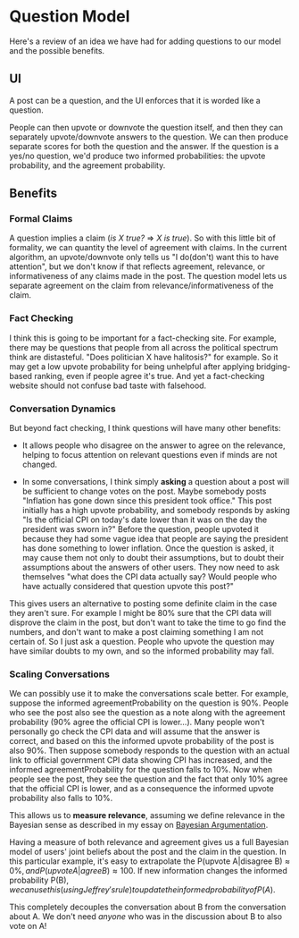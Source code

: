 # Question Model

Here's a review of an idea we have had for adding questions to our model and the possible benefits.

## UI

A post can be a question, and the UI enforces that it is worded like a question. 

People can then upvote or downvote the question itself, and then they can separately upvote/downvote answers to the question. We can then produce separate scores for both the question and the answer. If the question is a yes/no question, we'd produce two informed probabilities: the upvote probability, and the agreement probability.

## Benefits

### Formal Claims

A question implies a claim (*is X true?* => *X is true*). So with this little bit of formality, we can quantity the level of agreement with claims. In the current algorithm, an upvote/downvote only tells us "I do(don't) want this to have attention", but we don't know if that reflects agreement, relevance, or informativeness of any claims made in the post. The question model lets us separate agreement on the claim from relevance/informativeness of the claim.

### Fact Checking

I think this is going to be important for a fact-checking site. For example, there may be questions that people from all across the political spectrum think are distasteful. "Does politician X have halitosis?" for example. So it may get a low upvote probability for being unhelpful after applying bridging-based ranking, even if people agree it's true. And yet a fact-checking website should not confuse bad taste with falsehood.

### Conversation Dynamics

But beyond fact checking, I think questions will have many other benefits:

- It allows people who disagree on the answer to agree on the relevance, helping to focus attention on relevant questions even if minds are not changed.

- In some conversations, I think simply **asking** a question about a post will be sufficient to change votes on the post. Maybe somebody posts "Inflation has gone down since this president took office." This post initially has a high upvote probability, and somebody responds by asking "Is the official CPI on today's date lower than it was on the day the president was sworn in?" Before the question, people upvoted it because they had some vague idea that people are saying the president has done something to lower inflation. Once the question is asked, it may cause them not only to doubt their assumptions, but to doubt their assumptions about the answers of other users. They now need to ask themselves "what does the CPI data actually say? Would people who have actually considered that question upvote this post?"

This gives users an alternative to posting some definite claim in the case they aren't sure. For example I might be 80% sure that the CPI data will disprove the claim in the post, but don't want to take the time to go find the numbers, and don't want to make a post claiming something I am not certain of. So I just ask a question. People who upvote the question may have similar doubts to my own, and so the informed probability may fall.

### Scaling Conversations

We can possibly use it to make the conversations scale better. For example, suppose the informed agreementProbability on the question is 90%. People who see the post also see the question as a note along with the agreement probability (90% agree the official CPI is lower...). Many people won't personally go check the CPI data and will assume that the answer is correct, and based on this the informed upvote probability of the post is also 90%. Then suppose somebody responds to the question with an actual link to official government CPI data showing CPI has increased, and the informed agreementProbability for the question falls to 10%. Now when people see the post, they see the question and the fact that only 10% agree that the official CPI is lower, and as a consequence the informed upvote probability also falls to 10%.

This allows us to **measure relevance**, assuming we define relevance in the Bayesian sense as described in my essay on [Bayesian Argumentation](https://jonathanwarden.com/bayesian-argumentation/).

Having a measure of both relevance and agreement gives us a full Bayesian model of users' joint beliefs about the post and the claim in the question. In this particular example, it's easy to extrapolate the P(upvote A|disagree B) ≈ 0%$, and P(upvote A|agree B) ≈ 100%$. If new information changes the informed probability P(B)$, we can use this (using Jeffrey's rule) to update the informed probability of P(A)$. 

This completely decouples the conversation about B from the conversation about A. We don't need *anyone* who was in the discussion about B to also vote on A!